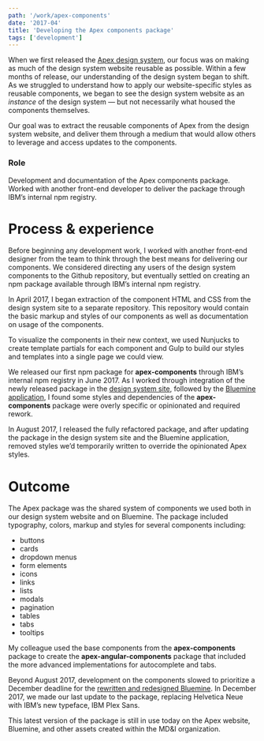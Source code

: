 ```yaml
---
path: '/work/apex-components'
date: '2017-04'
title: 'Developing the Apex components package'
tags: ['development']
---
```


When we first released the [Apex design system](/work/apex-design-system), our focus was on making as much of the design system website reusable as possible. Within a few months of release, our understanding of the design system began to shift. As we struggled to understand how to apply our website-specific styles as reusable components, we began to see the design system website as an _instance_ of the design system — but not necessarily what housed the components themselves.

Our goal was to extract the reusable components of Apex from the design system website, and deliver them through a medium that would allow others to leverage and access updates to the components.

### Role
Development and documentation of the Apex components package. Worked with another front-end developer to deliver the package through IBM’s internal npm registry.

# Process & experience
Before beginning any development work, I worked with another front-end designer from the team to think through the best means for delivering our components. We considered directing any users of the design system components to the Github repository, but eventually settled on creating an npm package available through IBM’s internal npm registry.

In April 2017, I began extraction of the component HTML and CSS from the design system site to a separate repository. This repository would contain the basic markup and styles of our components as well as documentation on usage of the components.

To visualize the components in their new context, we used Nunjucks to create template partials for each component and Gulp to build our styles and templates into a single page we could view.

We released our first npm package for **apex-components** through IBM’s internal npm registry in June 2017. As I worked through integration of the newly released package in the [design system site](/work/apex-design-system), followed by the [Bluemine application](/work/bluemine), I found some styles and dependencies of the **apex-components** package were overly specific or opinionated and required rework.

In August 2017, I released the fully refactored package, and after updating the package in the design system site and the Bluemine application, removed styles we’d temporarily written to override the opinionated Apex styles.

# Outcome
The Apex package was the shared system of components we used both in our design system website and on Bluemine. The package included typography, colors, markup and styles for several components including:

- buttons
- cards
- dropdown menus
- form elements
- icons
- links
- lists
- modals
- pagination
- tables
- tabs
- tooltips

My colleague used the base components from the **apex-components** package to create the **apex-angular-components** package that included the more advanced implementations for autocomplete and tabs.

Beyond August 2017, development on the components slowed to prioritize a December deadline for the [rewritten and redesigned Bluemine](/work/bluemine). In December 2017, we made our last update to the package, replacing Helvetica Neue with IBM’s new typeface, IBM Plex Sans.

This latest version of the package is still in use today on the Apex website, Bluemine, and other assets created within the MD&I organization.